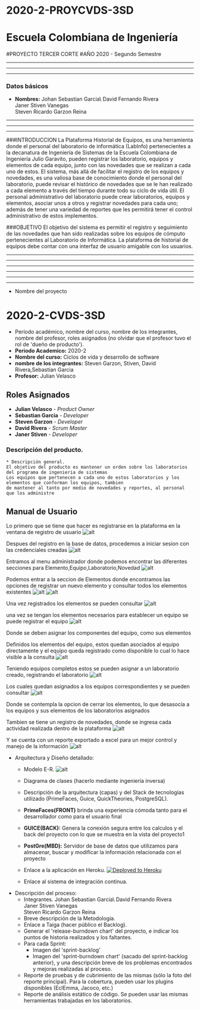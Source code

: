 # 2020-2-PROYCVDS-3SD

# Escuela Colombiana de Ingeniería
#PROYECTO TERCER CORTE 
#AÑO 2020 - Segundo Semestre

**********************************************************
----------------------------------------------------------
**********************************************************
### Datos básicos
 * **Nombres:** Johan Sebastian Garcia\ 
				David Fernando Rivera\
				Janer Stiven Vanegas\
				Steven Ricardo Garzon Reina
				
				
**********************************************************
----------------------------------------------------------
**********************************************************


###INTRODUCCION
	La Plataforma Historial de Equipos, es una herramienta donde el personal del laboratorio de informática (LabInfo) pertenecientes a la decanatura de Ingeniería de Sistemas de la Escuela Colombiana de Ingeniería Julio Garavito, pueden registrar los laboratorio, equipos y elementos de cada equipo, junto con las novedades que se realizan a cada uno de estos. El sistema, más allá de facilitar el registro de los equipos y novedades, es una valiosa base de conocimiento donde el personal del laboratorio, puede revisar el histórico de novedades que se le han realizado a cada elemento a través del tiempo durante todo su ciclo de vida útil. El personal administrativo del laboratorio puede crear laboratorios, equipos y elementos, asociar unos a otros y registrar novedades para cada uno; además de tener una variedad de reportes que les permitirá tener el control administrativo de estos implementos.

###OBJETIVO
	El objetivo del sistema es permitir el registro y seguimiento de las novedades que han sido realizadas sobre los equipos de cómputo pertenecientes al Laboratorio de Informática. La plataforma de historial de equipos debe contar con una interfaz de usuario amigable con los usuarios.


**********************************************************
----------------------------------------------------------
**********************************************************

**********************************************************
----------------------------------------------------------
**********************************************************

 * Nombre del proyecto
 # 2020-2-CVDS-3SD
 * Período académico, nombre del curso, nombre de los integrantes, nombre del profesor, roles asignados (no olvidar que el profesor tuvo el rol de 'dueño de producto').
 * **Periodo Academico:** 2020-2
 * **Nombre del curso:** Ciclos de vida y desarrollo de software
 * **nombre de los integrantes:** Steven Garzon, Stiven, David Rivera,Sebastian Garcia
 * **Profesor:** Julian Velasco
 ## Roles Asignados
 * **Julian Velasco** - *Product Owner*
 * **Sebastian Garcia** - *Developer*
 * **Steven Garzon** - *Developer*
 * **David Rivera** - *Scrum Master*
 * **Janer Stiven** - *Developer*

 ### Descripción del producto.
	* Descripción general.
	El objetivo del producto es mantener un orden sobre los laboratorios del programa de ingenieria de sistemas
	Los equipos que pertenecen a cada uno de estos laboratorios y los elementos que conforman los equipos, tambien
	de mantener al tanto por medio de novedades y reportes, al personal que los administre
 ## Manual de Usuario
 Lo primero que se tiene que hacer es registrarse en la plataforma en la ventana de registro de usuario 
 ![alt](resources/ImagenesReadme/UsuarioRegistro.jpg)

 Despues del registro en la base de datos, procedemos a iniciar sesion con las credenciales creadas
 ![alt](resources/ImagenesReadme/Login.jpg)

 Entramos al menu administrador donde podemos encontrar las diferentes secciones para Elemento,Equipo,Laboratorio,Novedad
 ![alt](resources/ImagenesReadme/Menu.jpg)

 Podemos entrar a la seccion de Elementos donde encontramos las opciones de registrar un nuevo elemento y consultar todos los elementos existentes
 ![alt](resources/ImagenesReadme/registrarElemento.jpg)
 ![alt](resources/ImagenesReadme/registroElemento.jpg)

 Una vez registrados los elementos se pueden consultar 
 ![alt](resources/ImagenesReadme/consultarElementos.jpg)

 una vez se tengan los elementos necesarios para establecer un equipo se puede registrar el equipo
 ![alt](resources/ImagenesReadme/registrarEquipo.jpg)
 
 Donde se deben asignar los componentes del equipo, como sus elementos 
 
 Definidos los elementos del equipo, estos quedan asociados al equipo directamente y el equipo queda registrado como disponible lo cual lo hace visible a la consulta
 ![alt](resources/ImagenesReadme/consultarEquipos.jpg)

 Teniendo equipos completos estos se pueden asignar a un laboratorio creado, registrando el laboratorio
 ![alt](resources/ImagenesReadme/registrarLaboratorio.jpg)

 Los cuales quedan asignados a los equipos correspondientes y se pueden consultar 
 ![alt](resources/ImagenesReadme/consultarLaboratorios.jpg)

 Donde se contempla la opcion de cerrar los elementos, lo que desasocia a los equipos y sus elementos de los laboratorios asignados


 Tambien se tiene un registro de novedades, donde se ingresa cada actividad realizada dentro de la plataforma
 ![alt](resources/ImagenesReadme/novedades.jpg)

 Y se cuenta con un reporte exportado a excel para un mejor control y manejo de la información 
 ![alt](resources/ImagenesReadme/reporte.jpg)


 
 * Arquitectura y Diseño detallado:
	* Modelo E-R.
	![alt](Resources/ImagenesReadme/diagramaE-R.jpg)
	* Diagrama de clases (hacerlo mediante ingeniería inversa)
	
	* Descripción de la arquitectura (capas) y del Stack de tecnologías utilizado (PrimeFaces, Guice, QuickTheories, PostgreSQL).

	* **PrimeFaces(FRONT)** brinda una experiencia cómoda tanto para el desarrollador como para el usuario final 
	* **GUICE(BACK):** Genera la conexión segura entre los calculos y el back del proyecto con lo que se muestra en la vista del proyecto1
	* **PostGre(MBD):** Servidor de base de datos que utilizamos para almacenar, buscar y modificar la información relacionada con el proyecto
	* Enlace a la aplicación en Heroku.
	[![Deployed to Heroku](https://www.herokucdn.com/deploy/button.png)](https://proyecto3sd.herokuapp.com/)
		
	* Enlace al sistema de integración continua.
 * Descripción del proceso:
	* Integrantes.
				Johan Sebastian Garcia\ 
				David Fernando Rivera\
				Janer Stiven Vanegas\
				Steven Ricardo Garzon Reina
	* Breve descripción de la Metodología.
	* Enlace a Taiga (hacer público el Backlog).
	* Generar el 'release-burndown chart' del proyecto, e indicar los puntos de historia realizados y los faltantes.
	* Para cada Sprint:
		* Imagen del 'sprint-backlog'
		* Imagen del 'sprint-burndown chart' (sacado del sprint-backlog anterior), y una descripción breve de los problemas encontrados y mejoras realizadas al proceso.
	* Reporte de pruebas y de cubrimiento de las mismas (sólo la foto del reporte principal). Para la cobertura, pueden usar los plugins disponibles (EclEmma, Jacoco, etc.)
	* Reporte de análisis estático de código. Se pueden usar las mismas herramientas trabajadas en los laboratorios.
